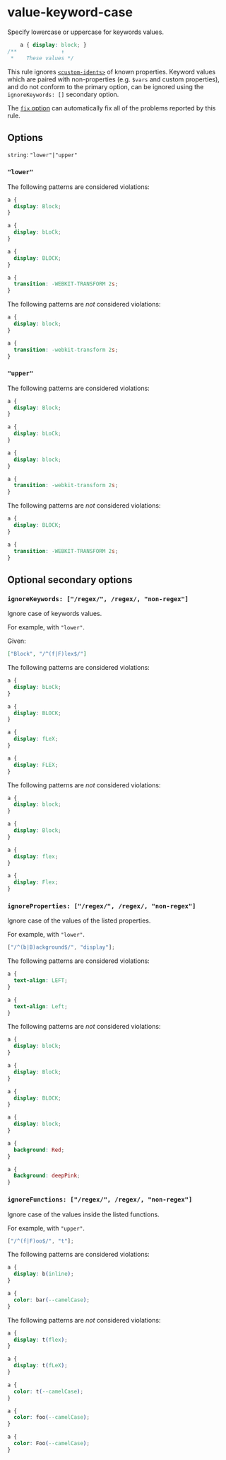 # value-keyword-case

Specify lowercase or uppercase for keywords values.

<!-- prettier-ignore -->
```css
    a { display: block; }
/**              ↑
 *    These values */
```

This rule ignores [`<custom-idents>`](https://developer.mozilla.org/en/docs/Web/CSS/custom-ident) of known properties. Keyword values which are paired with non-properties (e.g. `$vars` and custom properties), and do not conform to the primary option, can be ignored using the `ignoreKeywords: []` secondary option.

The [`fix` option](../../../docs/user-guide/usage/options.md#fix) can automatically fix all of the problems reported by this rule.

## Options

`string`: `"lower"|"upper"`

### `"lower"`

The following patterns are considered violations:

<!-- prettier-ignore -->
```css
a {
  display: Block;
}
```

<!-- prettier-ignore -->
```css
a {
  display: bLoCk;
}
```

<!-- prettier-ignore -->
```css
a {
  display: BLOCK;
}
```

<!-- prettier-ignore -->
```css
a {
  transition: -WEBKIT-TRANSFORM 2s;
}
```

The following patterns are _not_ considered violations:

<!-- prettier-ignore -->
```css
a {
  display: block;
}
```

<!-- prettier-ignore -->
```css
a {
  transition: -webkit-transform 2s;
}
```

### `"upper"`

The following patterns are considered violations:

<!-- prettier-ignore -->
```css
a {
  display: Block;
}
```

<!-- prettier-ignore -->
```css
a {
  display: bLoCk;
}
```

<!-- prettier-ignore -->
```css
a {
  display: block;
}
```

<!-- prettier-ignore -->
```css
a {
  transition: -webkit-transform 2s;
}
```

The following patterns are _not_ considered violations:

<!-- prettier-ignore -->
```css
a {
  display: BLOCK;
}
```

<!-- prettier-ignore -->
```css
a {
  transition: -WEBKIT-TRANSFORM 2s;
}
```

## Optional secondary options

### `ignoreKeywords: ["/regex/", /regex/, "non-regex"]`

Ignore case of keywords values.

For example, with `"lower"`.

Given:

```json
["Block", "/^(f|F)lex$/"]
```

The following patterns are considered violations:

<!-- prettier-ignore -->
```css
a {
  display: bLoCk;
}
```

<!-- prettier-ignore -->
```css
a {
  display: BLOCK;
}
```

<!-- prettier-ignore -->
```css
a {
  display: fLeX;
}
```

<!-- prettier-ignore -->
```css
a {
  display: FLEX;
}
```

The following patterns are _not_ considered violations:

<!-- prettier-ignore -->
```css
a {
  display: block;
}
```

<!-- prettier-ignore -->
```css
a {
  display: Block;
}
```

<!-- prettier-ignore -->
```css
a {
  display: flex;
}
```

<!-- prettier-ignore -->
```css
a {
  display: Flex;
}
```

### `ignoreProperties: ["/regex/", /regex/, "non-regex"]`

Ignore case of the values of the listed properties.

For example, with `"lower"`.

```js
["/^(b|B)ackground$/", "display"];
```

The following patterns are considered violations:

<!-- prettier-ignore -->
```css
a {
  text-align: LEFT;
}
```

<!-- prettier-ignore -->
```css
a {
  text-align: Left;
}
```

The following patterns are _not_ considered violations:

<!-- prettier-ignore -->
```css
a {
  display: bloCk;
}
```

<!-- prettier-ignore -->
```css
a {
  display: BloCk;
}
```

<!-- prettier-ignore -->
```css
a {
  display: BLOCK;
}
```

<!-- prettier-ignore -->
```css
a {
  display: block;
}
```

<!-- prettier-ignore -->
```css
a {
  background: Red;
}
```

<!-- prettier-ignore -->
```css
a {
  Background: deepPink;
}
```

### `ignoreFunctions: ["/regex/", /regex/, "non-regex"]`

Ignore case of the values inside the listed functions.

For example, with `"upper"`.

```js
["/^(f|F)oo$/", "t"];
```

The following patterns are considered violations:

<!-- prettier-ignore -->
```css
a {
  display: b(inline);
}
```

```css
a {
  color: bar(--camelCase);
}
```

The following patterns are _not_ considered violations:

<!-- prettier-ignore -->
```css
a {
  display: t(flex);
}
```

<!-- prettier-ignore -->
```css
a {
  display: t(fLeX);
}
```

<!-- prettier-ignore -->
```css
a {
  color: t(--camelCase);
}
```

<!-- prettier-ignore -->
```css
a {
  color: foo(--camelCase);
}
```

<!-- prettier-ignore -->
```css
a {
  color: Foo(--camelCase);
}
```
